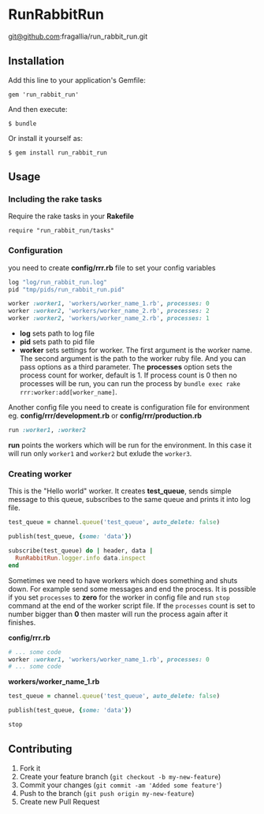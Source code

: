 # RunRabbitRun

git@github.com:fragallia/run_rabbit_run.git

## Installation

Add this line to your application's Gemfile:

    gem 'run_rabbit_run'

And then execute:

    $ bundle

Or install it yourself as:

    $ gem install run_rabbit_run

## Usage


### Including the rake tasks

Require the rake tasks in your **Rakefile**

    require "run_rabbit_run/tasks"

### Configuration

you need to create __config/rrr.rb__ file to set your config variables

```ruby
log "log/run_rabbit_run.log"
pid "tmp/pids/run_rabbit_run.pid"

worker :worker1, 'workers/worker_name_1.rb', processes: 0
worker :worker2, 'workers/worker_name_2.rb', processes: 2
worker :worker2, 'workers/worker_name_2.rb', processes: 1
```

* **log** sets path to log file
* **pid** sets path to pid file
* **worker** sets settings for worker. The first argument is the worker name. The second argument is the path to the worker ruby file. And you can pass options as a third parameter. The **processes** option sets the process count for worker, default is 1. If process count is 0 then no processes will be run, you can run the process by `bundle exec rake rrr:worker:add[worker_name]`.

Another config file you need to create is configuration file for environment eg. **config/rrr/development.rb** or **config/rrr/production.rb**

```ruby
run :worker1, :worker2

```
**run** points the workers which will be run for the environment. In this case it will run only `worker1` and `worker2` but exlude the `worker3`.

### Creating worker

This is the "Hello world" worker. It creates **test_queue**, sends simple message to this queue, subscribes to the same queue and prints it into log file.

```ruby
test_queue = channel.queue('test_queue', auto_delete: false)

publish(test_queue, {some: 'data'})

subscribe(test_queue) do | header, data |
  RunRabbitRun.logger.info data.inspect
end
```

Sometimes we need to have workers which does something and shuts down. For example send some messages and end the process. It is possible if you set `processes` to **zero** for the worker in config file and run `stop` command at the end of the worker script file. If the `processes` count is set to number bigger than **0** then master will run the process again after it finishes. 

__config/rrr.rb__

```ruby
# ... some code
worker :worker1, 'workers/worker_name_1.rb', processes: 0
# ... some code
```
__workers/worker_name_1.rb__

```ruby
test_queue = channel.queue('test_queue', auto_delete: false)

publish(test_queue, {some: 'data'})

stop
```

## Contributing

1. Fork it
2. Create your feature branch (`git checkout -b my-new-feature`)
3. Commit your changes (`git commit -am 'Added some feature'`)
4. Push to the branch (`git push origin my-new-feature`)
5. Create new Pull Request
